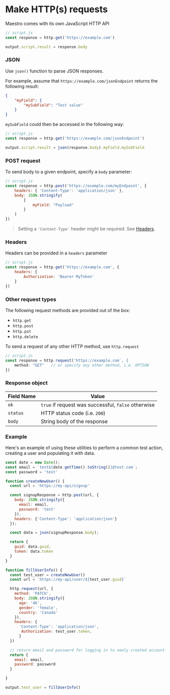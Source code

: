 # Make HTTP(s) requests

Maestro comes with its own JavaScript HTTP API

```javascript
// script.js
const response = http.get('https://example.com')

output.script.result = response.body
```

### JSON

Use `json()` function to parse JSON responses.&#x20;

For example, assume that `https://example.com/jsonEndpoint` returns the following result:

```json
{
    "myField": {
        "mySubField": "Test value"
    }
}
```

`mySubField` could then be accessed in the following way:

```javascript
// script.js
const response = http.get('https://example.com/jsonEndpoint')

output.script.result = json(response.body).myField.mySubField
```

### POST request

To send body to a given endpoint, specify a `body` parameter:

```javascript
// script.js
const response = http.post('https://example.com/myEndpoint', {
    headers: { 'Content-Type': 'application/json' },
    body: JSON.stringify(
        {
            myField: "Payload"
        }
    )
})
```

> Setting a `'Content-Type'` header might be required. See [Headers](#headers).

### Headers

Headers can be provided in a `headers` parameter

```javascript
// script.js
const response = http.get('https://example.com', {
    headers: {
        Authorization: 'Bearer MyToken'
    }
})
```

### Other request types

The following request methods are provided out of the box:

* `http.get`
* `http.post`
* `http.put`
* `http.delete`

To send a request of any other HTTP method, use `http.request`

```javascript
// script.js
const response = http.request('https://example.com`, {
    method: "GET"   // or specify any other method, i.e. OPTION
})
```

### Response object

| Field Name | Value                                               |
| ---------- | --------------------------------------------------- |
| `ok`       | `true` if request was successful, `false` otherwise |
| `status`   | HTTP status code (i.e. `200`)                       |
| `body`     | String body of the response                         |

### Example

Here's an example of using these utilities to perform a common test action, creating a user and populating it with data.

```javascript
const date = new Date();
const email = `test${date.getTime().toString()}@test.com`;
const password = 'test'

function createNewUser() {
  const url = 'https://my-api/signup'

  const signupResponse = http.post(url, {
    body: JSON.stringify({
      email: email,
      password: 'test'
    }),
    headers: {'Content-Type': 'application/json'}
  });

  const data = json(signupResponse.body);

  return {
    guid: data.guid,
    token: data.token
  }
}

function fillUserInfo() {
  const test_user = createNewUser()
  const url = `https://my-api/user/${test_user.guid}`

  http.request(url, {
    method: 'PATCH',
    body: JSON.stringify({
      age: '46',
      gender: 'female',
      country: 'Canada'
    }),
    headers: {
      'Content-Type': 'application/json', 
       Authorization: test_user.token,
      }
  })

  // return email and password for logging in to newly created account
  return {
    email: email,
    password: password
  }

}

output.test_user = fillUserInfo()
```
